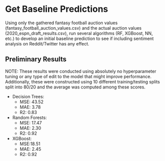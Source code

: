 # Get Baseline Predictions
Using only the gathered fantasy football auction values (fantasy_football_auction_values.csv) and the actual auction values (2020_espn_draft_results.csv), run several algorithms (RF, XGBoost, NN, etc.) to develop an initial baseline prediction to see if including sentiment analysis on Reddit/Twitter has any effect.
## Preliminary Results
NOTE: These results were conducted using absolutely no hyperparameter tuning or any type of edit to the model that might improve performance. Additionally, these were constructed using 10 different training/testing splits split into 80/20 and the average was computed among these scores.
- Decision Trees:
    - MSE: 43.52
    - MAE: 3.78
    - R2: 0.83
- Random Forests:
    - MSE: 17.47
    - MAE: 2.30
    - R2: 0.92
- XGBoost:
    - MSE:18.51
    - MAE: 2.45
    - R2: 0.92